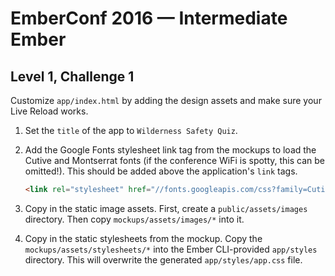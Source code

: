 # EmberConf 2016 &mdash; Intermediate Ember

## Level 1, Challenge 1

Customize `app/index.html` by adding the design assets and make sure your Live
Reload works.

1. Set the `title` of the app to `Wilderness Safety Quiz`.

2. Add the Google Fonts stylesheet link tag from the mockups to load the Cutive
   and Montserrat fonts (if the conference WiFi is spotty, this can be
   omitted!). This should be added above the application's `link` tags.

    ```html
    <link rel="stylesheet" href="//fonts.googleapis.com/css?family=Cutive|Montserrat:400,700">
    ```

3. Copy in the static image assets. First, create a `public/assets/images`
   directory. Then copy `mockups/assets/images/*` into it.

4. Copy in the static stylesheets from the mockup. Copy the
   `mockups/assets/stylesheets/*` into the Ember CLI-provided `app/styles`
   directory. This will overwrite the generated `app/styles/app.css` file.
